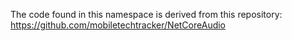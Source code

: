 ﻿The code found in this namespace is derived from this repository:
https://github.com/mobiletechtracker/NetCoreAudio
